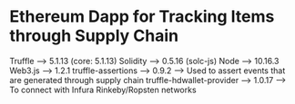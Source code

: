 # Ethereum Dapp for Tracking Items through Supply Chain

Truffle --> 5.1.13 (core: 5.1.13)
Solidity --> 0.5.16 (solc-js)
Node --> 10.16.3
Web3.js --> 1.2.1
truffle-assertions --> 0.9.2 --> Used to assert events that are generated through supply chain
truffle-hdwallet-provider --> 1.0.17 --> To connect with Infura Rinkeby/Ropsten networks
